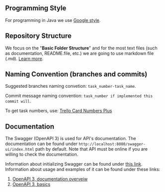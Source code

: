 ## Programming Style

For programming in Java we use [Google style](https://google.github.io/styleguide/javaguide.html).

## Repository Structure

We focus on the "**Basic Folder Structure**" and for the most text files (such as documentation, README.file, etc.) we are going to use markdown file (.md).
[Learn more](https://medium.com/code-factory-berlin/github-repository-structure-best-practices-248e6effc405). 

## Naming Convention (branches and commits)

Suggested branches naming convetion: `task_number-task_name`.

Commit message naming convention: `task_number if implemented this commit will`.

To get task numbers, use: [Trello Card Numbers Plus](https://chrome.google.com/webstore/detail/trello-card-numbers-plus/ncibjlmfhjcjnphnpphgphbflpdpliei/related)

## Documentation

The Swagger (OpenAPI 3) is used for API's documentation.
The documentation can be found under `http://localhost:8080/swagger-ui/index.html` path by default.
Note that API must be online if you are willing to check the documentation.

Information about initializing Swagger can be found under [this link](https://springdoc.org).
Information about usage and examples of it can be found under these links:
1. [OpenAPI 3, documentation overveiw](https://www.youtube.com/watch?v=2o_3hjUPAfQ)
2. [OpenAPI 3, basics](https://support.smartbear.com/swaggerhub/docs/tutorials/openapi-3-tutorial.html)

